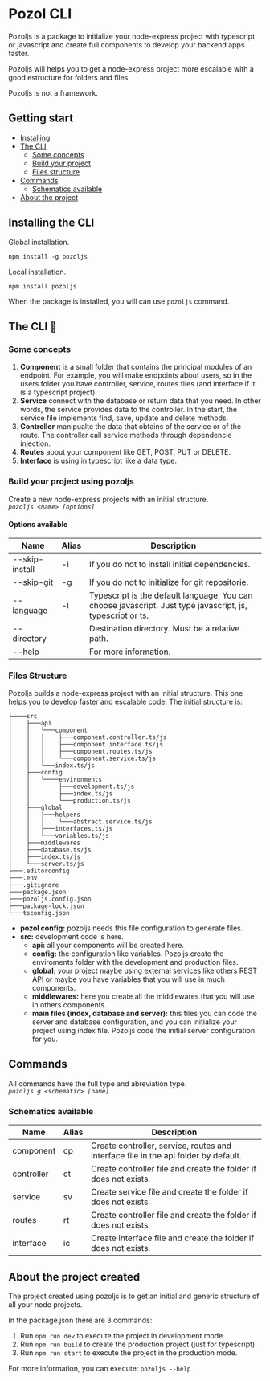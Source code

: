 # Pozol CLI

Pozoljs is a package to initialize your node-express project with typescript or javascript and create full components to develop your backend apps faster.

Pozoljs will helps you to get a node-express project more escalable with a good estructure for folders and files.

Pozoljs is not a framework.

## Getting start

- [Installing](#installing)
- [The CLI](#the-cli)
  - [Some concepts](#some-concepts)
  - [Build your project](#build-project)
  - [Files structure](#files-structure)
- [Commands](#commands)
  - [Schematics available](#schematic-available)
- [About the project](#about-project)

## Installing the CLI <a name="installing"></a>

Global installation.
```shell
npm install -g pozoljs
```

Local installation.
```shell
npm install pozoljs
```

When the package is installed, you will can use `pozoljs` command.

## The CLI :book: <a name="the-cli"></a>

### Some concepts <a name="some-concepts"></a>

1. **Component** is a small folder that contains the principal modules of an endpoint. For example, you will make endpoints about users, so in the users folder you have controller, service, routes files (and interface if it is a typescript project).
2. **Service** connect with the database or return data that you need. In other words, the service provides data to the controller. In the start, the service file implements find, save, update and delete methods.
3. **Controller** manipualte the data that obtains of the service or of the route. The controller call service methods through dependencie injection.
4. **Routes** about your component like GET, POST, PUT or DELETE.
5. **Interface** is using in typescript like a data type.

### Build your project using pozoljs <a name="build-project"></a>

Create a new node-express projects with an initial structure. <br>
*`pozoljs <name> [options]`*

#### Options available
<table>
  <thead>
    <tr>
      <th>Name</th>
      <th>Alias</th>
      <th>Description</th>
    </tr>
  </thead>
  <tbody>
    <tr>
      <td>--skip-install</td>
      <td>-i</td>
      <td>If you do not to install initial dependencies.</td>
    </tr>
    <tr>
      <td>--skip-git</td>
      <td>-g</td>
      <td>If you do not to initialize for git repositorie.</td>
    </tr>
    <tr>
      <td>--language</td>
      <td>-l</td>
      <td>Typescript is the default language. You can choose javascript. Just type javascript, js, typescript or ts.</td>
    </tr>
    <tr>
      <td>--directory</td>
      <td></td>
      <td>Destination directory. Must be a relative path.</td>
    </tr>
    <tr>
      <td>--help</td>
      <td></td>
      <td>For more information.</td>
    </tr>
  </tbody>
</table>

### Files Structure <a name="files-structure"></a>

Pozoljs builds a node-express project with an initial structure. This one helps you to develop faster and escalable code. The initial structure is:
```shell
├────src
│    ├───api
│    │   └───component
│    │   │    ├───component.controller.ts/js
│    │   │    ├───component.interface.ts/js
│    │   │    ├───component.routes.ts/js
│    │   │    └───component.service.ts/js
│    │   └───index.ts/js
│    ├───config
│    │   └────environments
│    │        ├───development.ts/js
│    │        ├───index.ts/js
│    │        └───production.ts/js
│    ├───global
│    │   ├───helpers
│    │   │    └───abstract.service.ts/js
│    │   ├───interfaces.ts/js
│    │   └───variables.ts/js
│    ├───middlewares
│    ├───database.ts/js
│    ├───index.ts/js
│    └───server.ts/js
├───.editorconfig
├───.env
├───.gitignore
├───package.json
├───pozoljs.config.json
├───package-lock.json
└───tsconfig.json
```

- **pozol config:** pozoljs needs this file configuration to generate files.
- **src:** development code is here.
  - **api:** all your components will be created here.
  - **config:** the configuration like variables. Pozoljs create the enviroments folder with the development and production files.
  - **global:** your project maybe using external services like others REST API or maybe you have variables that you will use in much components.
  - **middlewares:** here you create all the middlewares that you will use in others components.
  - **main files (index, database and server):** this files you can code the server and database configuration, and you can initialize your project using index file. Pozoljs code the initial server configuration for you.

## Commands <a name="commands"></a>

All commands have the full type and abreviation type. <br>
*`pozoljs g <schematic> [name]`*

### Schematics available <a name="#schematic-available"></a>
<table>
  <thead>
    <tr>
      <th>Name</th>
      <th>Alias</th>
      <th>Description</th>
    </tr>
  </thead>
  <tbody>
    <tr>
      <td>component</td>
      <td>cp</td>
      <td>Create controller, service, routes and interface file in the api folder by default.</td>
    </tr>
    <tr>
      <td>controller</td>
      <td>ct</td>
      <td>Create controller file and create the folder if does not exists.</td>
    </tr>
    <tr>
      <td>service</td>
      <td>sv</td>
      <td>Create service file and create the folder if does not exists.</td>
    </tr>
    <tr>
      <td>routes</td>
      <td>rt</td>
      <td>Create controller file and create the folder if does not exists.</td>
    </tr>
    <tr>
      <td>interface</td>
      <td>ic</td>
      <td>Create interface file and create the folder if does not exists.</td>
    </tr>
  </tbody>
</table>

## About the project created <a name="about-project"></a>

The project created using pozoljs is to get an initial and generic structure of all your node projects.

In the package.json there are 3 commands:

1. Run `npm run dev` to execute the project in development mode.
2. Run `npm run build` to create the production project (just for typescript).
3. Run `npm run start` to execute the project in the production mode.

For more information, you can execute: `pozoljs --help`